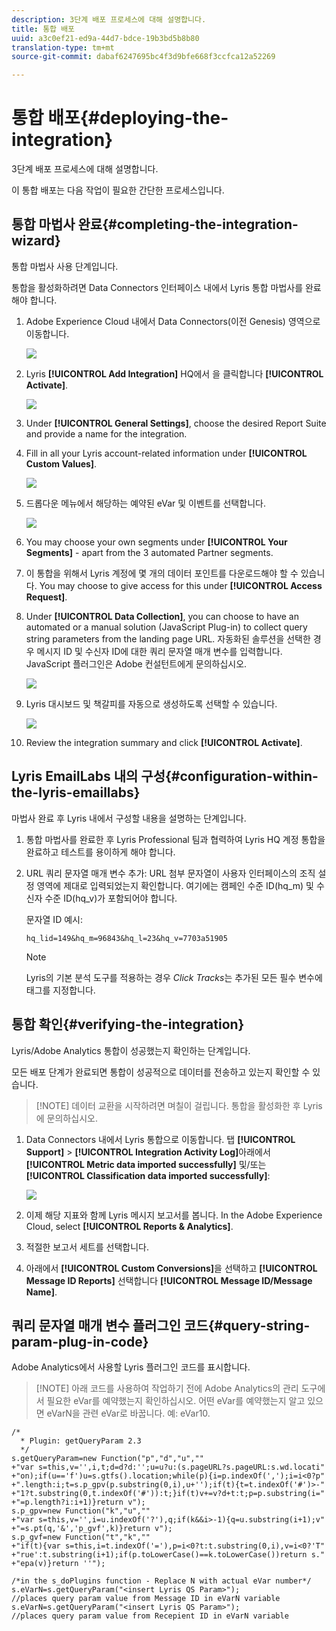 ```yaml
---
description: 3단계 배포 프로세스에 대해 설명합니다.
title: 통합 배포
uuid: a3c0ef21-ed9a-44d7-bdce-19b3bd5b8b80
translation-type: tm+mt
source-git-commit: dabaf6247695bc4f3d9bfe668f3ccfca12a52269

---
```



# 통합 배포{#deploying-the-integration}

3단계 배포 프로세스에 대해 설명합니다.

이 통합 배포는 다음 작업이 필요한 간단한 프로세스입니다.

## 통합 마법사 완료{#completing-the-integration-wizard}

통합 마법사 사용 단계입니다.

통합을 활성화하려면 Data Connectors 인터페이스 내에서 Lyris 통합 마법사를 완료해야 합니다.

1. Adobe Experience Cloud 내에서 Data Connectors(이전 Genesis) 영역으로 이동합니다.

   ![](assets/data_connectors.png)

1. Lyris **[!UICONTROL Add Integration]** HQ에서 을 클릭합니다 **[!UICONTROL Activate]**.

   ![](assets/add_integration.png)

1. Under **[!UICONTROL General Settings]**, choose the desired Report Suite and provide a name for the integration.
1. Fill in all your Lyris account-related information under **[!UICONTROL Custom Values]**.

   ![](assets/general_settings.png)

1. 드롭다운 메뉴에서 해당하는 예약된 eVar 및 이벤트를 선택합니다.

   ![](assets/variable_mapping.png)

1. You may choose your own segments under **[!UICONTROL Your Segments]** - apart from the 3 automated Partner segments.
1. 이 통합을 위해서 Lyris 계정에 몇 개의 데이터 포인트를 다운로드해야 할 수 있습니다. You may choose to give access for this under **[!UICONTROL Access Request]**.
1. Under **[!UICONTROL Data Collection]**, you can choose to have an automated or a manual solution (JavaScript Plug-in) to collect query string parameters from the landing page URL. 자동화된 솔루션을 선택한 경우 메시지 ID 및 수신자 ID에 대한 쿼리 문자열 매개 변수를 입력합니다. JavaScript 플러그인은 Adobe 컨설턴트에게 문의하십시오.

   ![](assets/data_collection.png)

1. Lyris 대시보드 및 책갈피를 자동으로 생성하도록 선택할 수 있습니다.

   ![](assets/dashboard_generation.png)

1. Review the integration summary and click **[!UICONTROL Activate]**.

## Lyris EmailLabs 내의 구성{#configuration-within-the-lyris-emaillabs}

마법사 완료 후 Lyris 내에서 구성할 내용을 설명하는 단계입니다.

1. 통합 마법사를 완료한 후 Lyris Professional 팀과 협력하여 Lyris HQ 계정 통합을 완료하고 테스트를 용이하게 해야 합니다.
1. URL 쿼리 문자열 매개 변수 추가: URL 첨부 문자열이 사용자 인터페이스의 조직 설정 영역에 제대로 입력되었는지 확인합니다. 여기에는 캠페인 수준 ID(hq_m) 및 수신자 수준 ID(hq_v)가 포함되어야 합니다.

   문자열 ID 예시:

   ```
   hq_lid=149&hq_m=96843&hq_l=23&hq_v=7703a51905
   ```

   >[!NOTE]
   >
   >Lyris의 기본 분석 도구를 적용하는 경우 *Click Tracks*&#x200B;는 추가된 모든 필수 변수에 태그를 지정합니다.

## 통합 확인{#verifying-the-integration}

Lyris/Adobe Analytics 통합이 성공했는지 확인하는 단계입니다.

모든 배포 단계가 완료되면 통합이 성공적으로 데이터를 전송하고 있는지 확인할 수 있습니다.

>[!NOTE] 데이터 교환을 시작하려면 며칠이 걸립니다. 통합을 활성화한 후 Lyris에 문의하십시오.

1. Data Connectors 내에서 Lyris 통합으로 이동합니다. 탭 **[!UICONTROL Support]** > **[!UICONTROL Integration Activity Log]**&#x200B;아래에서 **[!UICONTROL Metric data imported successfully]** 및/또는 **[!UICONTROL Classification data imported successfully]**:

   ![](assets/integration_info.png)

1. 이제 해당 지표와 함께 Lyris 메시지 보고서를 봅니다. In the Adobe Experience Cloud, select **[!UICONTROL Reports & Analytics]**.
1. 적절한 보고서 세트를 선택합니다.
1. 아래에서 **[!UICONTROL Custom Conversions]**&#x200B;을 선택하고 **[!UICONTROL Message ID Reports]** 선택합니다 **[!UICONTROL Message ID/Message Name]**.

## 쿼리 문자열 매개 변수 플러그인 코드{#query-string-param-plug-in-code}

Adobe Analytics에서 사용할 Lyris 플러그인 코드를 표시합니다.

>[!NOTE] 아래 코드를 사용하여 작업하기 전에 Adobe Analytics의 관리 도구에서 필요한 eVar를 예약했는지 확인하십시오. 어떤 eVar를 예약했는지 알고 있으면 eVarN을 관련 eVar로 바꿉니다. 예: eVar10.

```
/* 
  * Plugin: getQueryParam 2.3 
  */ 
s.getQueryParam=new Function("p","d","u","" 
+"var s=this,v='',i,t;d=d?d:'';u=u?u:(s.pageURL?s.pageURL:s.wd.locati" 
+"on);if(u=='f')u=s.gtfs().location;while(p){i=p.indexOf(',');i=i<0?p" 
+".length:i;t=s.p_gpv(p.substring(0,i),u+'');if(t){t=t.indexOf('#')>-" 
+"1?t.substring(0,t.indexOf('#')):t;}if(t)v+=v?d+t:t;p=p.substring(i=" 
+"=p.length?i:i+1)}return v"); 
s.p_gpv=new Function("k","u","" 
+"var s=this,v='',i=u.indexOf('?'),q;if(k&&i>-1){q=u.substring(i+1);v" 
+"=s.pt(q,'&','p_gvf',k)}return v"); 
s.p_gvf=new Function("t","k","" 
+"if(t){var s=this,i=t.indexOf('='),p=i<0?t:t.substring(0,i),v=i<0?'T" 
+"rue':t.substring(i+1);if(p.toLowerCase()==k.toLowerCase())return s." 
+"epa(v)}return ''"); 
 
/*in the s_doPlugins function - Replace N with actual eVar number*/ 
s.eVarN=s.getQueryParam("<insert Lyris QS Param>");  
//places query param value from Message ID in eVarN variable s.eVarN=s.getQueryParam("<insert Lyris QS Param>");  
//places query param value from Recepient ID in eVarN variable 
```
